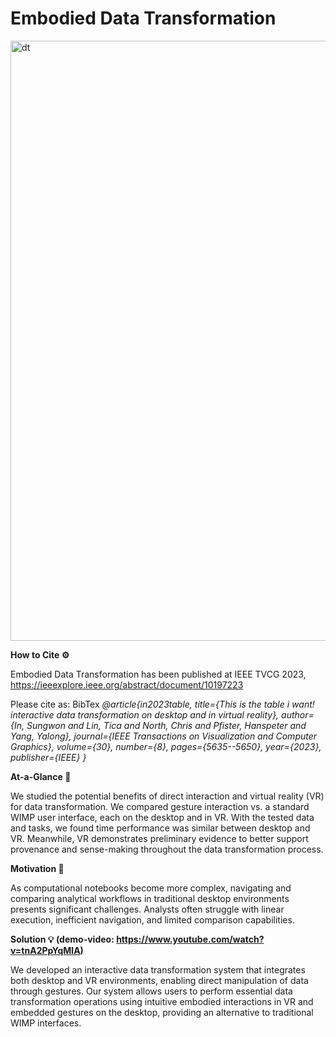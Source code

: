 # Embodied Data Transformation

<img width="960" alt="dt" src="https://github.com/user-attachments/assets/433653ad-abde-45e4-aa9f-899cddb92baf" />

**How to Cite ⚙️**

Embodied Data Transformation has been published at IEEE TVCG 2023, https://ieeexplore.ieee.org/abstract/document/10197223

Please cite as:
BibTex
_@article{in2023table,
  title={This is the table i want! interactive data transformation on desktop and in virtual reality},
  author={In, Sungwon and Lin, Tica and North, Chris and Pfister, Hanspeter and Yang, Yalong},
  journal={IEEE Transactions on Visualization and Computer Graphics},
  volume={30},
  number={8},
  pages={5635--5650},
  year={2023},
  publisher={IEEE}
}_

**At-a-Glance 👀**

We studied the potential benefits of direct interaction and virtual reality (VR) for data transformation. We compared gesture interaction vs. a standard WIMP user interface, each on the desktop and in VR. With the tested data and tasks, we found time performance was similar between desktop and VR. Meanwhile, VR demonstrates preliminary evidence to better support provenance and sense-making throughout the data transformation process.


**Motivation 🤔**

As computational notebooks become more complex, navigating and comparing analytical workflows in traditional desktop environments presents significant challenges. Analysts often struggle with linear execution, inefficient navigation, and limited comparison capabilities.


**Solution 💡 (demo-video: https://www.youtube.com/watch?v=tnA2PpYqMlA)**

We developed an interactive data transformation system that integrates both desktop and VR environments, enabling direct manipulation of data through gestures. Our system allows users to perform essential data transformation operations using intuitive embodied interactions in VR and embedded gestures on the desktop, providing an alternative to traditional WIMP interfaces.
